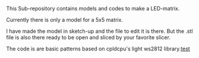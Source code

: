 This Sub-repository contains models and codes to make a LED-matrix.

Currently there is only a model for a 5x5 matrix.

I have made the model in sketch-up and the file to edit it is there. 
But the .stl file is also there ready to be open and sliced by your favorite slicer.

The code is are basic patterns based on cpldcpu's light ws2812 library.[test]( https://github.com/cpldcpu/light_ws2812)
